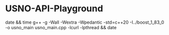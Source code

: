 # USNO-API-Playground

date && time g++ -g -Wall -Wextra -Wpedantic -std=c++20 -I../boost_1_83_0 -o usno_main usno_main.cpp -lcurl -lpthread && date
